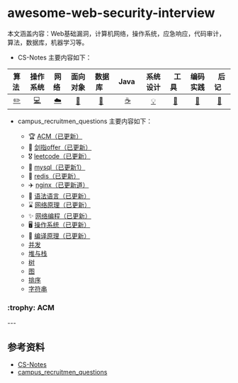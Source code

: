 # awesome-web-security-interview
本文涵盖内容：Web基础漏洞，计算机网络，操作系统，应急响应，代码审计，算法，数据库，机器学习等。

- CS-Notes 主要内容如下：


| 算法&nbsp; | 操作系统 | 网络&nbsp;|面向对象| &nbsp;数据库&nbsp;&nbsp;|&nbsp;Java&nbsp;&nbsp;|系统设计| &nbsp;&nbsp;工具&nbsp;&nbsp; |编码实践| &nbsp;&nbsp;后记&nbsp;&nbsp; |
| :---: | :----: | :---: | :----: | :----: | :----: | :----: | :----: | :----: | :----: |
| [:pencil2:](#pencil2-算法) | [:computer:](#computer-操作系统) | [:cloud:](#cloud-网络) | [:art:](#art-面向对象) | [:floppy_disk:](#floppy_disk-数据库) |[:coffee:](#coffee-java)| [:bulb:](#bulb-系统设计) |[:wrench:](#wrench-工具)| [:watermelon:](#watermelon-编码实践) |[:memo:](#memo-后记)|

- campus_recruitmen_questions 主要内容如下：

  * :trophy: [ACM（已更新）](#1)
  * :triangular_flag_on_post: [剑指offer（已更新）](#2)
  * :medal_military: [leetcode（已更新）](#3)
  * :dart: [mysql（已更新1）](#4)
  * :crystal_ball: [redis（已更新）](#5)
  * :airplane: [nginx（已更新道）](#6)
  * :loudspeaker: [语法语言（已更新）](#7)
  * :hourglass: [网络原理（已更新）](#8)
  * :sparkles: [网络编程（已更新）](#9)
  * :desktop_computer: [操作系统（已更新）](#10)
  * :floppy_disk: [编译原理（已更新）](#11)
  * [并发](#14)
  * [堆与栈](#15)
  * [树](#16)
  * [图](#17)
  * [排序](#18)
  * [字符串](#19)

<h3 id="1">:trophy: ACM</h3> 
---

## 参考资料
- [CS-Notes](https://github.com/jiet07/CS-Notes)
- [campus_recruitmen_questions](https://github.com/jiet07/campus_recruitmen_questions)

